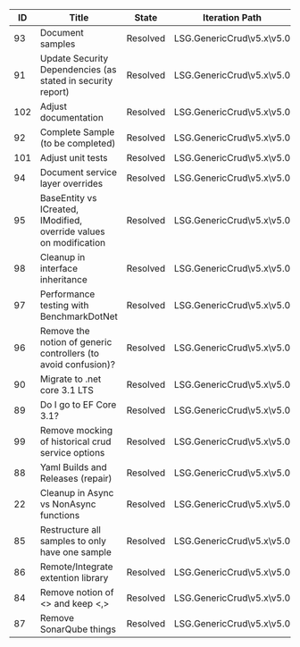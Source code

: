 | ID            | Title                                                              | State    | Iteration Path            |
|---------------|--------------------------------------------------------------------|----------|---------------------------|
| 93            | Document samples                                                   | Resolved | LSG.GenericCrud\v5.x\v5.0 |
| 91            | Update Security Dependencies (as stated in security report)        | Resolved | LSG.GenericCrud\v5.x\v5.0 |
| 102           | Adjust documentation                                               | Resolved | LSG.GenericCrud\v5.x\v5.0 |
| 92            | Complete Sample (to be completed)                                  | Resolved | LSG.GenericCrud\v5.x\v5.0 |
| 101           | Adjust unit tests                                                  | Resolved | LSG.GenericCrud\v5.x\v5.0 |
| 94            | Document service layer overrides                                   | Resolved | LSG.GenericCrud\v5.x\v5.0 |
| 95            | BaseEntity vs ICreated, IModified, override values on modification | Resolved | LSG.GenericCrud\v5.x\v5.0 |
| 98            | Cleanup in interface inheritance                                   | Resolved | LSG.GenericCrud\v5.x\v5.0 |
| 97            | Performance testing with BenchmarkDotNet                           | Resolved | LSG.GenericCrud\v5.x\v5.0 |
| 96            | Remove the notion of generic controllers (to avoid confusion)?     | Resolved | LSG.GenericCrud\v5.x\v5.0 |
| 90            | Migrate to .net core 3.1 LTS                                       | Resolved | LSG.GenericCrud\v5.x\v5.0 |
| 89            | Do I go to EF Core 3.1?                                            | Resolved | LSG.GenericCrud\v5.x\v5.0 |
| 99            | Remove mocking of historical crud service options                  | Resolved | LSG.GenericCrud\v5.x\v5.0 |
| 88            | Yaml Builds and Releases (repair)                                  | Resolved | LSG.GenericCrud\v5.x\v5.0 |
| 22            | Cleanup in Async vs NonAsync functions                             | Resolved | LSG.GenericCrud\v5.x\v5.0 |
| 85            | Restructure all samples to only have one sample                    | Resolved | LSG.GenericCrud\v5.x\v5.0 |
| 86            | Remote/Integrate extention library                                 | Resolved | LSG.GenericCrud\v5.x\v5.0 |
| 84            | Remove notion of <> and keep <,>                                   | Resolved | LSG.GenericCrud\v5.x\v5.0 |
| 87            | Remove SonarQube things                                            | Resolved | LSG.GenericCrud\v5.x\v5.0 |